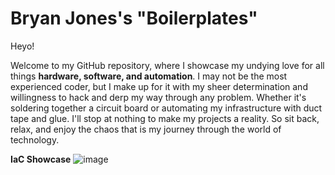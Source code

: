# Bryan Jones's "Boilerplates"

Heyo!

Welcome to my GitHub repository, where I showcase my undying love for all things **hardware, software, and automation**. I may not be the most experienced coder, but I make up for it with my sheer determination and willingness to hack and derp my way through any problem. Whether it's soldering together a circuit board or automating my infrastructure with duct tape and glue. I'll stop at nothing to make my projects a reality. So sit back, relax, and enjoy the chaos that is my journey through the world of technology.

**IaC Showcase**
![image](https://user-images.githubusercontent.com/114709902/214475663-afb683af-93a9-453a-82a9-3e4a4614e138.png)
